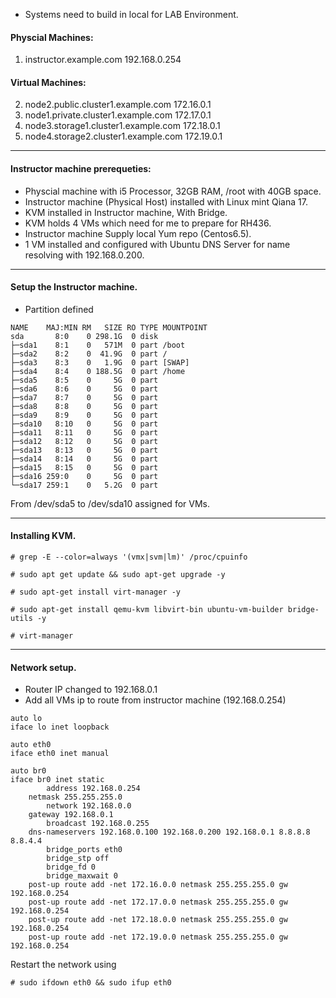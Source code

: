 * Systems need to build in local for LAB Environment.

#### Physcial Machines:

1. instructor.example.com               192.168.0.254

#### Virtual Machines:

2. node2.public.cluster1.example.com	172.16.0.1
3. node1.private.cluster1.example.com	172.17.0.1
4. node3.storage1.cluster1.example.com	172.18.0.1
5. node4.storage2.cluster1.example.com	172.19.0.1

---------------------------------------------------------

#### Instructor machine prerequeties:

* Physcial machine with i5 Processor, 32GB RAM, /root with 40GB space.
* Instructor machine (Physical Host) installed with Linux mint Qiana 17.
* KVM installed in Instructor machine, With Bridge.
* KVM holds 4 VMs which need for me to prepare for RH436.
* Instructor machine Supply local Yum repo (Centos6.5).
* 1 VM installed and configured with Ubuntu DNS Server for name resolving with 192.168.0.200.

---------------------------------------------------------

#### Setup the Instructor machine.

* Partition defined

```
NAME    MAJ:MIN RM   SIZE RO TYPE MOUNTPOINT
sda       8:0    0 298.1G  0 disk 
├─sda1    8:1    0   571M  0 part /boot
├─sda2    8:2    0  41.9G  0 part /
├─sda3    8:3    0   1.9G  0 part [SWAP]
├─sda4    8:4    0 188.5G  0 part /home
├─sda5    8:5    0     5G  0 part 
├─sda6    8:6    0     5G  0 part 
├─sda7    8:7    0     5G  0 part 
├─sda8    8:8    0     5G  0 part 
├─sda9    8:9    0     5G  0 part 
├─sda10   8:10   0     5G  0 part 
├─sda11   8:11   0     5G  0 part 
├─sda12   8:12   0     5G  0 part 
├─sda13   8:13   0     5G  0 part 
├─sda14   8:14   0     5G  0 part 
├─sda15   8:15   0     5G  0 part 
├─sda16 259:0    0     5G  0 part 
└─sda17 259:1    0   5.2G  0 part
```

From /dev/sda5 to /dev/sda10 assigned for VMs.

---------------------------------------------------------

#### Installing KVM.

```
# grep -E --color=always '(vmx|svm|lm)' /proc/cpuinfo

# sudo apt get update && sudo apt-get upgrade -y 

# sudo apt-get install virt-manager -y

# sudo apt-get install qemu-kvm libvirt-bin ubuntu-vm-builder bridge-utils -y

# virt-manager
```

---------------------------------------------------------

#### Network setup.


* Router IP changed to 192.168.0.1
* Add all VMs ip to route from instructor machine (192.168.0.254)

```
auto lo
iface lo inet loopback

auto eth0
iface eth0 inet manual

auto br0
iface br0 inet static
        address 192.168.0.254
	netmask 255.255.255.0
        network 192.168.0.0
	gateway 192.168.0.1
        broadcast 192.168.0.255
	dns-nameservers 192.168.0.100 192.168.0.200 192.168.0.1 8.8.8.8 8.8.4.4
        bridge_ports eth0
        bridge_stp off
        bridge_fd 0
        bridge_maxwait 0
	post-up route add -net 172.16.0.0 netmask 255.255.255.0 gw 192.168.0.254
	post-up route add -net 172.17.0.0 netmask 255.255.255.0 gw 192.168.0.254
	post-up route add -net 172.18.0.0 netmask 255.255.255.0 gw 192.168.0.254
	post-up route add -net 172.19.0.0 netmask 255.255.255.0 gw 192.168.0.254
```


Restart the network using 


```
# sudo ifdown eth0 && sudo ifup eth0
```

